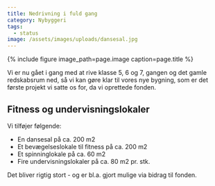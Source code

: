 ```yaml
---
title: Nedrivning i fuld gang
category: Nybyggeri
tags:
  - status
image: /assets/images/uploads/dansesal.jpg
---
```


{% include figure image_path=page.image caption=page.title %}

Vi er nu gået i gang med at rive klasse 5, 6 og 7, gangen og det gamle redskabsrum ned, så vi kan gøre klar til vores nye bygning, som er det første projekt vi satte os for, da vi oprettede fonden.

## Fitness og undervisningslokaler

Vi tilføjer følgende:

- En dansesal på ca. 200 m2
- Et bevægelseslokale til fitness på ca. 200 m2
- Et spinninglokale på ca. 60 m2
- Fire undervisningslokaler på ca. 80 m2 pr. stk. 

Det bliver rigtig stort - og er bl.a. gjort mulige via bidrag til fonden.
